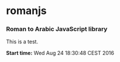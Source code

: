# romanjs
### Roman to Arabic JavaScript library

This is a test.

__Start time:__
Wed Aug 24 18:30:48 CEST 2016
